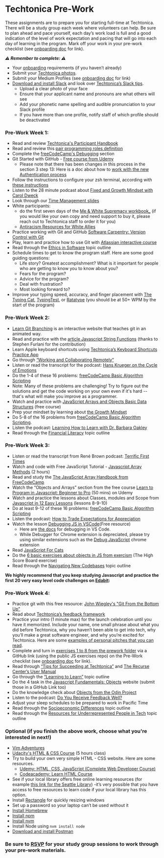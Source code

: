 # **Techtonica Pre-Work**

These assignments are to prepare you for starting full-time at Techtonica. There will be a study group each week where volunteers can help. Be sure to plan ahead and pace yourself, each day’s work load is full and a good indication of the level of work expectation and pacing that will go into each day of learning in the program. Mark off your work in your pre-work checklist (see [onboarding doc](https://docs.google.com/document/d/1xI4QYg3TO-IBjPB3LlE33yRzWC-B8Dir-cnMAl-ZaSE/edit?usp=sharing) for link).

_**⚠️ Remember to complete: ⚠️**_

- Your [onboarding](https://docs.google.com/document/d/1xI4QYg3TO-IBjPB3LlE33yRzWC-B8Dir-cnMAl-ZaSE/edit?usp=sharing) requirements (if you haven’t already)
- Submit your [Techtonica photos](https://docs.google.com/forms/d/e/1FAIpQLSfyvhCYCSGUA5uhGGOY5usP0z4zhlMwGDDaPRLhNU_SCSZn4Q/viewform).
- Submit your Medium Profiles (see [onboarding doc](https://docs.google.com/document/d/1xI4QYg3TO-IBjPB3LlE33yRzWC-B8Dir-cnMAl-ZaSE/edit?usp=sharing) for link)
- [Download and install Slack](https://slack.com/downloads/mac) and look over [Techtonica’s Slack tips](https://docs.google.com/document/d/1xcRvH7F2Fj-AH1Q3Ji4UWPZ9NHyrHTn8Tz7kkmW8Rlw/edit?usp=sharing).
  - Upload a clear photo of your face
  - Ensure that your applicant name and pronouns are what others will see
  - Add your phonetic name spelling and audible pronunciation to your Slack profile
  - If you have more than one profile, notify staff of which profile should be deactivated

### Pre-Work Week 1:

- Read and review [Techtonica&#39;s Participant Handbook](https://docs.google.com/document/d/1bPp3wT4YUo2PuNSYLMwIW9TkU6trd7NSuR9ieHv9MME/edit#heading=h.ez75on7s6lo4)
- Read and review this [pair programming roles definition](https://gist.github.com/jordanpoulton/607a8854673d9f22c696)
- Complete the [freeCodeCamp&#39;s Debugging](https://www.freecodecamp.org/learn/javascript-algorithms-and-data-structures/debugging/) section
- Git Started with GitHub - [Free course from Udemy](https://www.udemy.com/course/git-started-with-github/)
  - Please note that there has been changes in this process in the section 3 step 13: Here is a doc about how to [work with the new Authentication process](https://docs.google.com/document/d/1V596QwRYzMAwYtCpTBXCHj-ykRqDxo42TokENLgkulk/edit#)
- Follow the instructions to configure your zsh terminal, according with [these instructions](https://drive.google.com/file/d/1BaUWobXXujWZ3JS2Y1TP-fx7Xba3CMYQ/view?usp=sharing)
- Listen to the 28 minute podcast about [Fixed and Growth Mindset with Carol Dweck
  ](https://www.oneyoufeed.net/fixed-and-growth-mindset/)
- Look through our [Time Management slides](https://docs.google.com/presentation/d/1VGlfYtWXQ8TEXsq4Bad0k2WZ-mK02hI3UwVXrfuUpPA/edit?usp=sharing)
- White participants:
  - do the first seven days of the [Me & White Supremacy workbook\_](https://en.wikipedia.org/wiki/Me_and_White_Supremacy) (if you would like your own copy and need support to buy it, please reach out to Techtonica staff to order it for you)
  - [Antiracism Resources for White Allies](https://awis.org/antiracism-resources-for-allies/)
- Practice working with Git and GitHub ​[Software Carpentry: Version Control with Git](https://swcarpentry.github.io/git-novice/)
- Play, learn and practice how to use Git with [Atlassian interactive course](https://www.atlassian.com/git)
- Read through the [Ethics in Software](/program-prep/ethics.md) topic outline
- Schedule times to get to know the program staff. Here are some good guiding questions:
  - Life story? Greatest accomplishment? What is it important for people who are getting to know you to know about you?
  - Fears for the program?
  - Advice for the program?
  - Deal with frustration?
  - Most looking forward to?
- Improve your typing speed, accuracy, and finger placement with [The Typing Cat](https://thetypingcat.com/), [TypingTest](https://www.typingtest.com/), or [Ratatype](https://ratatype.com/) (you should be at 50+ WPM by the start of the program)

### Pre-Work Week 2:

- [Learn Git Branching](https://learngitbranching.js.org/) is an interactive website that teaches git in an animated way.
- Read and practice with the [article Javascript String Functions](https://stephen-furlani.notion.site/Javascript-String-Functions-fccff1bce23f4b2dbcfac0d1ea50a814) (thanks to Stephen Furlani for the contribution)
- Learn Apple keyboard shortcuts using [Techtonica’s Keyboard Shortcuts Practice App](https://techtonica.github.io/keyboard-shortcuts-practice/)
- Go through [“Working and Collaborating Remotely”](https://github.com/Techtonica/curriculum/blob/main/career/working-and-collaborating-remotely.md)
- Listen or read the transcript for the podcast: [Hans Krueger on the Cycle of Emotions](https://theinformed.life/2021/11/21/episode-75-hans-krueger/)
- Do the 1-4 of these 16 problems: [freeCodeCamp Basic Algorithm Scripting](https://www.freecodecamp.org/learn/javascript-algorithms-and-data-structures/basic-algorithm-scripting/)
- Note: Many of these problems are challenging! Try to figure out the solutions and get the code working on your own even if it's hard -- that's what will make you improve as a programmer.
- Watch and practice with [JavaScript Arrays and Objects Basic Data Structures](https://www.udemy.com/course/javascript-coding/) (free course)
- Prep your mindset by learning about [the Growth Mindset](https://github.com/Techtonica/curriculum/blob/main/onboarding/YCLA_LessonPlan_v10.pdf)
- Do 5-8 of the 16 problems from [freeCodeCamp Basic Algorithm Scripting](https://www.freecodecamp.org/learn/javascript-algorithms-and-data-structures/basic-algorithm-scripting/).
- Listen the podcast: [Learning How to Learn with Dr. Barbara Oakley](https://www.leadinglearning.com/episode-104-barbara-oakley/)
- Read through the [Financial Literacy](/program-prep/financial-literacy.md) topic outline

### Pre-Work Week 3:

- Listen or read the transcript from René Brown podcast: [Terrific First Times ](https://brenebrown.com/podcast/brene-on-ffts/)
- Watch and code with Free JavaScript Tutorial - [Javascript Array Methods](https://www.udemy.com/course/javascript-array-methods/) (2 hours)
- Read and study the [The JavaScript Array Handbook from FreeCodeCamp ](https://www.freecodecamp.org/news/the-javascript-array-handbook/)
- Watch the “Objects and Arrays” section from the free course [Learn to Program in Javascript: Beginner to Pro](https://www.udemy.com/course/programming-in-javascript/) (50 mins) on Udemy
- Watch and practice the lessons about Classes, modules and Scope from [Javascript in 12 Easy Lessons](https://www.udemy.com/course/javascript-in-12-easy-lessons/) (lessons 8-9-10)
- Do at least 9-12 of these 16 problems: [freeCodeCamp Basic Algorithm Scripting](https://www.freecodecamp.org/learn/javascript-algorithms-and-data-structures/basic-algorithm-scripting/)
- Listen the podcast: [How to Trade Expectations for Appreciation](https://podcasts.apple.com/ca/podcast/how-to-trade-expectations-for-appreciation-a/id1098413063?i=1000500370199)
- Watch the lesson [Debugging JS in VSCode](https://youtu.be/3HiLLByBWkg?feature=shared)(Free resource)
  - Here are [the docs](https://code.visualstudio.com/docs/editor/debugging) for debugging in VS Code.
  - While Debugger for Chrome extension is depreciated, please try using similar extensions such as the [Debug JavaScript](https://developer.chrome.com/docs/devtools/javascript) chrome extension
- Read [JavaScript For Cats](http://jsforcats.com/)
- Do the [6 basic exercises about objects in JS from exercism](https://exercism.org/tracks/javascript/exercises/high-score-board) (The High Score Board exercise)
- Read through the [Navigating New Codebases](/program-prep/navigating-new-codebases.md) topic outline

**We highly recommend that you keep studying Javascript and practice the first 20 very easy level code challenges on [Edabit](https://edabit.com/challenges):**

### Pre-Work Week 4:

- Practice git with this free resource: [John Wiegley's "Git From the Bottom Up"](https://jwiegley.github.io/git-from-the-bottom-up/)
- Read about [Techtonica’s feedback framework](https://docs.google.com/document/d/1bPp3wT4YUo2PuNSYLMwIW9TkU6trd7NSuR9ieHv9MME/edit#heading=h.ncx7nw2pegwg)
- Practice your intro (1 minute max) for the launch celebration until you have it memorized. Include your name, one small phrase about what you did before Techtonica, why you haven’t been able to get into tech, why you’ll make a great software engineer, and why you’re excited for Techtonica. Here are some [examples of personal pitches that you can read](https://medium.com/techtonica/participant-story-abby-f7c4bce3d657).
- Complete and turn in [exercises 1 to 8 from the prework folder](https://github.com/Techtonica/curriculum/tree/main/prework) via a GitHub link (using the public JS exercises repo) on the Pre-Work checklist (see [onboarding doc](https://docs.google.com/document/d/1xI4QYg3TO-IBjPB3LlE33yRzWC-B8Dir-cnMAl-ZaSE/edit?usp=sharing) for link).
- Read through [“Tips for Succeeding at Techtonica”](https://docs.google.com/document/d/1SWiUl0lYQ0sYDM8vQnVhJVOvT4MRA-9pDglKOgqTWak/edit?usp=sharing) and [The Recurse Center’s User Manual](https://www.recurse.com/manual)
- Go through the [“Learning to Learn”](https://github.com/Techtonica/curriculum/blob/main/onboarding/learning-to-learn.md) topic outline
- Do the 4 task in the [Javascript Fundamentals: Objects](https://javascript.info/object#tasks) website (submit those in a GitHub Link too)
- Do the knowledge check about [Objects from the Odin Project](https://www.theodinproject.com/paths/full-stack-javascript/courses/javascript/lessons/objects-and-object-constructors#knowledge-check)
- Listen to the podcast: [Do You Receive Feedback Well?](https://www.michellemcquaid.com/podcast/do-you-receive-feedback-well-podcast-with-sheila-heen/)
- Adjust your sleep schedules to be prepared to work in Pacific Time
- Read through the [Socioeconomic Differences](/program-prep/socioeconomic-differences.md) topic outline
- Read through the [Resources for Underrepresented People in Tech](/program-prep/underrepresented-in-tech.md) topic outline

### Optional (if you finish the above work, choose what you're interested in next!)

- [Vim Adventures](https://vim-adventures.com/)
- [Udacity's HTML & CSS Course](https://classroom.udacity.com/courses/ud001) (5 hours class)
- Try to build your own very simple HTML - CSS website. Here are some resources.
  - [Udemy: HTML, CSS, JavaScript (Complete Web Developer Course)](https://www.udemy.com/course/html-css-and-javascript-the-complete-web-developer-course/)
  - [Codeacademy: Learn HTML Course](https://www.codecademy.com/learn/learn-html)
- See if your local library offers free online learning resources (for example [this link for the Seattle Library](https://www.spl.org/online-resources/online-learning)) -it’s very possible that you have access to free resources to learn code if your local library has this option.
- Install [Rectangle](https://rectangleapp.com/) for quickly resizing windows
- Set up a password so your laptop can’t be used without it
- [Install Homebrew](https://brew.sh/)
- [Install npm](https://www.npmjs.com/get-npm)
- [Install nvm](https://github.com/Techtonica/curriculum/blob/main/node-js/node-lab-exercise-part-1.md)
- Install Node using `nvm install node`
- [Download and install Postman](https://www.softwaretestingmaterial.com/install-postman/)

### Be sure to [RSVP](https://www.eventbrite.com/o/techtonica-11297022451) for your study group sessions to work through your pre-work materials.
  